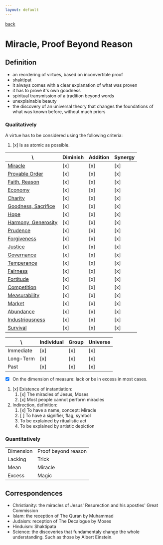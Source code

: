 ```yaml
---
layout: default
---
```

[back](./)

# Miracle, Proof Beyond Reason


## Definition


- an reordering of virtues, based on inconvertible proof
- shaktipat
- it always comes with a clear explanation of what was proven
- it has to prove it's own goodness
- spiritual transmission of a tradition beyond words
- unexplainable beauty
- the discovery of an universal theory that changes the foundations of what was known before, without much priors

### Qualitatively
A virtue has to be considered using the following criteria:
1. [x] Is as atomic as possible.

| \                                   | Diminish | Addition | Synergy  |
|-------------------------------------|----------|----------|----------|
|[Miracle](miracle.md)                |    [x]   |    [x]   |    [x]   |
|[Provable Order](order.md)           |    [x]   |    [x]   |    [x]   |
|[Faith, Reason](faith.md)            |    [x]   |    [x]   |    [x]   |
|[Economy](economy.md)                |    [x]   |    [x]   |    [x]   |
|[Charity](charity.md)                |    [x]   |    [x]   |    [x]   |
|[Goodness, Sacrifice](goodness.md)   |    [x]   |    [x]   |    [x]   |
|[Hope](hope.md)                      |    [x]   |    [x]   |    [x]   |
|[Harmony, Generosity](harmony.md)    |    [x]   |    [x]   |    [x]   |
|[Prudence](prudence.md)              |    [x]   |    [x]   |    [x]   |
|[Forgiveness](forgiveness.md)        |    [x]   |    [x]   |    [x]   |
|[Justice](justice.md)                |    [x]   |    [x]   |    [x]   |
|[Governance](governance.md)          |    [x]   |    [x]   |    [x]   |
|[Temperance](temperance.md)          |    [x]   |    [x]   |    [x]   |
|[Fairness](fairness.md)              |    [x]   |    [x]   |    [x]   |
|[Fortitude](fortitude.md)            |    [x]   |    [x]   |    [x]   |
|[Competition](competition.md)        |    [x]   |    [x]   |    [x]   |
|[Measurability](measurability.md)    |    [x]   |    [x]   |    [x]   |
|[Market](market.md)                  |    [x]   |    [x]   |    [x]   |
|[Abundance](abundance.md)            |    [x]   |    [x]   |    [x]   |
|[Industriousness](industriousness.md)|    [x]   |    [x]   |    [x]   |
|[Survival](survival.md)              |    [x]   |    [x]   |    [x]   |


|     \     | Individual | Group | Universe |
| ----------|------------|-------|----------|
| Immediate |    [x]     |  [x]  |   [x]    |
| Long-Term |    [x]     |  [x]  |   [x]    |
| Past      |    [x]     |  [x]  |   [x]    |


- [x] On the dimension of measure: lack or be in excess in most cases.
1. [x] Existence of instantiation:
    1. [x] The miracles of Jesus, Moses
    1. [x] Most people cannot perform miracles
1. Indirection, definition:
    1. [x] To have a name, concept: Miracle
    1. [ ] To have a signifier, flag, symbol
    1. To be explained by ritualistic act
    1. To be explained by artistic depiction

### Quantitatively

|           |                     |
|-----------|---------------------|
| Dimension | Proof beyond reason |
| Lacking   | Trick               |
| Mean      | Miracle             |
| Excess    | Magic               |

## Correspondences

- Christianity: the miracles of Jesus' Resurection and his apostles' Great Commission
- Islam: the reception of The Quran by Muhammad
- Judaism: reception of The Decalogue by Moses
- Hinduism: Shaktipata
- Science: the discoveries that fundamentaly change the whole understanding. Such as those by Albert Einstein.


